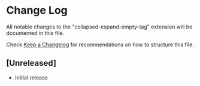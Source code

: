 # Change Log
All notable changes to the "collapsed-expand-empty-tag" extension will be documented in this file.

Check [Keep a Changelog](http://keepachangelog.com/) for recommendations on how to structure this file.

## [Unreleased]
- Initial release